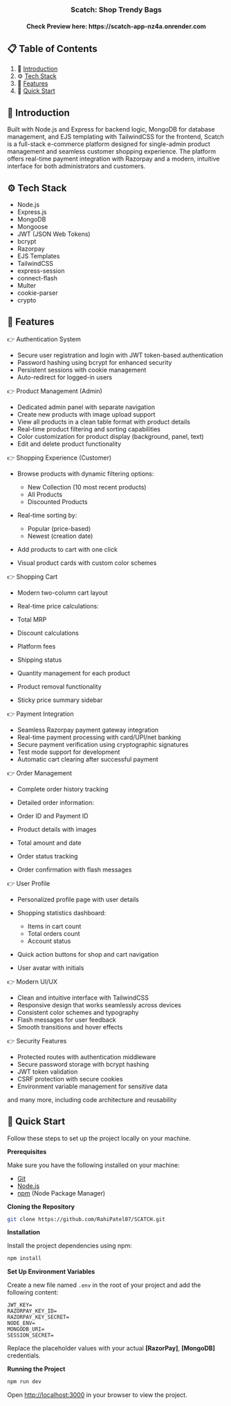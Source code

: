 <div align="center">
  <h3 align="center">Scatch: Shop Trendy Bags</h3>
  
  <h4>Check Preview here: https://scatch-app-nz4a.onrender.com</h4>
</div>

## 📋 <a name="table">Table of Contents</a>

1. 🤖 [Introduction](#introduction)
2. ⚙️ [Tech Stack](#tech-stack)
3. 🔋 [Features](#features)
4. 🤸 [Quick Start](#quick-start)

## <a name="introduction">🤖 Introduction</a>

Built with Node.js and Express for backend logic, MongoDB for database management, and EJS templating with TailwindCSS for the frontend, Scatch is a full-stack e-commerce platform designed for single-admin product management and seamless customer shopping experience. The platform offers real-time payment integration with Razorpay and a modern, intuitive interface for both administrators and customers.

## <a name="tech-stack">⚙️ Tech Stack</a>

- Node.js
- Express.js
- MongoDB
- Mongoose
- JWT (JSON Web Tokens)
- bcrypt
- Razorpay
- EJS Templates
- TailwindCSS
- express-session
- connect-flash
- Multer
- cookie-parser
- crypto

## <a name="features">🔋 Features</a>

👉 Authentication System

- Secure user registration and login with JWT token-based authentication
- Password hashing using bcrypt for enhanced security
- Persistent sessions with cookie management
- Auto-redirect for logged-in users

👉 Product Management (Admin)

- Dedicated admin panel with separate navigation
- Create new products with image upload support
- View all products in a clean table format with product details
- Real-time product filtering and sorting capabilities
- Color customization for product display (background, panel, text)
- Edit and delete product functionality

👉 Shopping Experience (Customer)

- Browse products with dynamic filtering options:
  - New Collection (10 most recent products)
  - All Products
  - Discounted Products

- Real-time sorting by:
  - Popular (price-based)
  - Newest (creation date)

- Add products to cart with one click
- Visual product cards with custom color schemes

👉 Shopping Cart

- Modern two-column cart layout
- Real-time price calculations:
- Total MRP
- Discount calculations
- Platform fees
- Shipping status

- Quantity management for each product
- Product removal functionality
- Sticky price summary sidebar

👉 Payment Integration

- Seamless Razorpay payment gateway integration
- Real-time payment processing with card/UPI/net banking
- Secure payment verification using cryptographic signatures
- Test mode support for development
- Automatic cart clearing after successful payment

👉 Order Management

- Complete order history tracking
- Detailed order information:
 - Order ID and Payment ID
 - Product details with images
 - Total amount and date
 - Order status tracking

- Order confirmation with flash messages

👉 User Profile

- Personalized profile page with user details
- Shopping statistics dashboard:
  - Items in cart count
  - Total orders count
  - Account status

- Quick action buttons for shop and cart navigation
- User avatar with initials

👉 Modern UI/UX

- Clean and intuitive interface with TailwindCSS
- Responsive design that works seamlessly across devices
- Consistent color schemes and typography
- Flash messages for user feedback
- Smooth transitions and hover effects

👉 Security Features

- Protected routes with authentication middleware
- Secure password storage with bcrypt hashing
- JWT token validation
- CSRF protection with secure cookies
- Environment variable management for sensitive data

and many more, including code architecture and reusability

## <a name="quick-start">🤸 Quick Start</a>

Follow these steps to set up the project locally on your machine.

**Prerequisites**

Make sure you have the following installed on your machine:

- [Git](https://git-scm.com/)
- [Node.js](https://nodejs.org/en)
- [npm](https://www.npmjs.com/) (Node Package Manager)

**Cloning the Repository**

```bash
git clone https://github.com/RahiPatel07/SCATCH.git
```

**Installation**

Install the project dependencies using npm:

```bash
npm install
```

**Set Up Environment Variables**

Create a new file named `.env` in the root of your project and add the following content:

```env
JWT_KEY=
RAZORPAY_KEY_ID=
RAZORPAY_KEY_SECRET=
NODE_ENV=
MONGODB_URI=
SESSION_SECRET=
```

Replace the placeholder values with your actual **[RazorPay]**, **[MongoDB]** credentials.

**Running the Project**

```bash
npm run dev
```

Open [http://localhost:3000](http://localhost:3000) in your browser to view the project.
